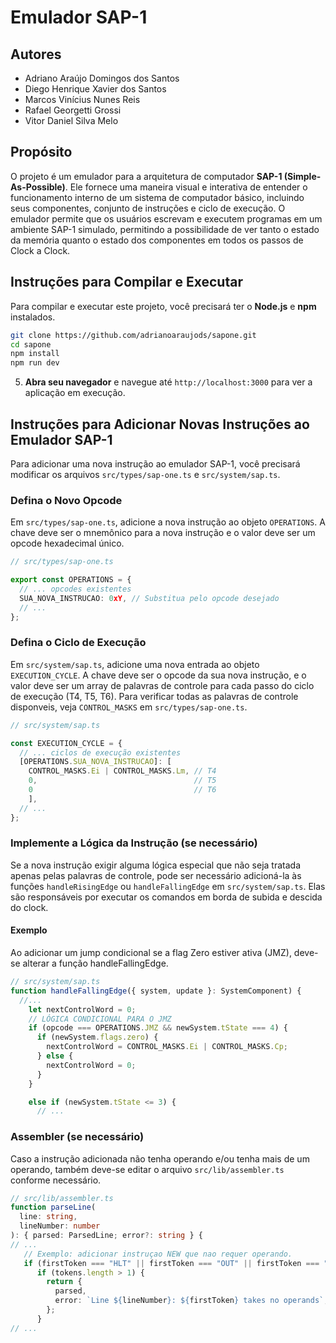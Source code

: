 # Emulador SAP-1

## Autores
 - Adriano Araújo Domingos dos Santos
 - Diego Henrique Xavier dos Santos
 - Marcos Vinícius Nunes Reis 
 - Rafael Georgetti Grossi
 - Vitor Daniel Silva Melo

## Propósito

O projeto é um emulador para a arquitetura de computador **SAP-1 (Simple-As-Possible)**. Ele fornece uma maneira visual e interativa de entender o funcionamento interno de um sistema de computador básico, incluindo seus componentes, conjunto de instruções e ciclo de execução. O emulador permite que os usuários escrevam e executem programas em um ambiente SAP-1 simulado, permitindo a possibilidade de ver tanto o estado da memória quanto o estado dos componentes em todos os passos de Clock a Clock.

## Instruções para Compilar e Executar

Para compilar e executar este projeto, você precisará ter o **Node.js** e **npm** instalados.
```bash
git clone https://github.com/adrianoaraujods/sapone.git
cd sapone
npm install
npm run dev
```

5. **Abra seu navegador** e navegue até `http://localhost:3000` para ver a
   aplicação em execução.

## Instruções para Adicionar Novas Instruções ao Emulador SAP-1

Para adicionar uma nova instrução ao emulador SAP-1, você precisará modificar os arquivos `src/types/sap-one.ts` e `src/system/sap.ts`.

### Defina o Novo Opcode

Em `src/types/sap-one.ts`, adicione a nova instrução ao objeto `OPERATIONS`. A chave deve ser o mnemônico para a nova instrução e o valor deve ser um opcode hexadecimal único.

```typescript
// src/types/sap-one.ts

export const OPERATIONS = {
  // ... opcodes existentes
  SUA_NOVA_INSTRUCAO: 0xY, // Substitua pelo opcode desejado
  // ...
};
```

### Defina o Ciclo de Execução

Em `src/system/sap.ts`, adicione uma nova entrada ao objeto `EXECUTION_CYCLE`. A chave deve ser o opcode da sua nova instrução, e o valor deve ser um array de palavras de controle para cada passo do ciclo de execução (T4, T5, T6).
Para verificar todas as palavras de controle disponveis, veja `CONTROL_MASKS` em `src/types/sap-one.ts`.

```typescript
// src/system/sap.ts

const EXECUTION_CYCLE = {
  // ... ciclos de execução existentes
  [OPERATIONS.SUA_NOVA_INSTRUCAO]: [
    CONTROL_MASKS.Ei | CONTROL_MASKS.Lm, // T4
    0,                                   // T5
    0                                    // T6
    ],
  // ...
};
```

### Implemente a Lógica da Instrução (se necessário)

Se a nova instrução exigir alguma lógica especial que não seja tratada apenas pelas palavras de controle, pode ser necessário adicioná-la às funções `handleRisingEdge` ou `handleFallingEdge` em `src/system/sap.ts`. Elas são responsáveis por executar os comandos em borda de subida e descida do clock.

#### Exemplo
Ao adicionar um jump condicional se a flag Zero estiver ativa (JMZ), deve-se alterar a função handleFallingEdge.
```typescript
// src/system/sap.ts
function handleFallingEdge({ system, update }: SystemComponent) {
  //...
    let nextControlWord = 0;
    // LÓGICA CONDICIONAL PARA O JMZ
    if (opcode === OPERATIONS.JMZ && newSystem.tState === 4) {
      if (newSystem.flags.zero) {
        nextControlWord = CONTROL_MASKS.Ei | CONTROL_MASKS.Cp;
      } else {
        nextControlWord = 0;
      }
    }

    else if (newSystem.tState <= 3) {
      // ...
```
### Assembler (se necessário)

Caso a instrução adicionada não tenha operando e/ou tenha mais de um operando, também deve-se editar o arquivo `src/lib/assembler.ts` conforme necessário.

```typescript
// src/lib/assembler.ts
function parseLine(
  line: string,
  lineNumber: number
): { parsed: ParsedLine; error?: string } {
// ...
   // Exemplo: adicionar instruçao NEW que nao requer operando.
   if (firstToken === "HLT" || firstToken === "OUT" || firstToken === "NEW") {
      if (tokens.length > 1) {
        return {
          parsed,
          error: `Line ${lineNumber}: ${firstToken} takes no operands`,
        };
      }
// ...
```
